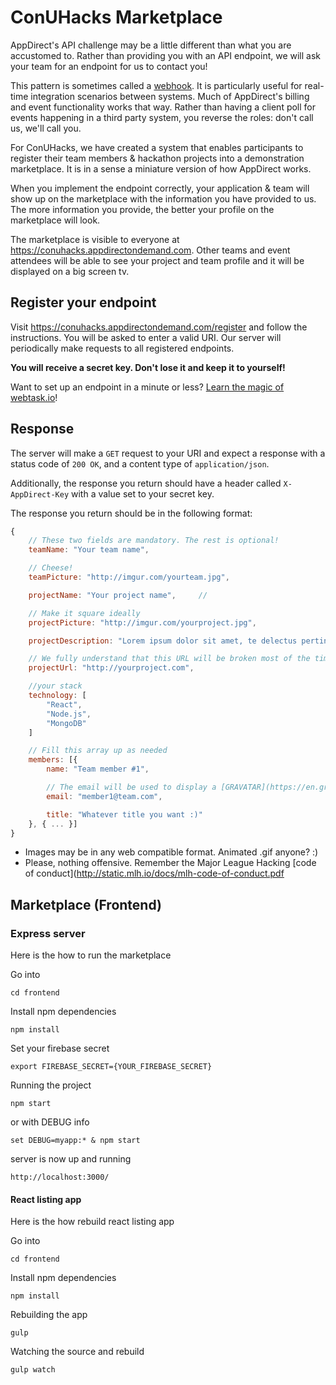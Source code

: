 # ConUHacks Marketplace

AppDirect's API challenge may be a little different than what you are accustomed to. Rather than providing you with an API endpoint, we will ask your team for an endpoint for us to contact you!

This pattern is sometimes called a [webhook](https://en.wikipedia.org/wiki/Webhook). It is particularly useful for real-time integration scenarios between systems. Much of AppDirect's billing and event functionality works that way. Rather than having a client poll for events happening in a third party system, you reverse the roles: don't call us, we'll call you.

For ConUHacks, we have created a system that enables participants to register their team members & hackathon projects into a demonstration marketplace. It is in a sense a miniature version of how AppDirect works.

When you implement the endpoint correctly, your application & team will show up on the marketplace with the information you have provided to us. The more information you provide, the better your profile on the marketplace will look.

The marketplace is visible to everyone at https://conuhacks.appdirectondemand.com. Other teams and event attendees will be able to see your project and team profile and it will be displayed on a big screen tv.

## Register your endpoint

Visit https://conuhacks.appdirectondemand.com/register and follow the instructions. You will be asked to enter a valid URI. Our server will periodically make requests to all registered endpoints.

**You will receive a secret key. Don't lose it and keep it to yourself!**

Want to set up an endpoint in a minute or less? [Learn the magic of webtask.io](webtask.md)!

## Response

The server will make a `GET` request to your URI and expect a response with a status code of `200 OK`, and a content type of `application/json`.

Additionally, the response you return should have a header called `X-AppDirect-Key` with a value set to your secret key.

The response you return should be in the following format:

```javascript
{
	// These two fields are mandatory. The rest is optional!
	teamName: "Your team name",

	// Cheese!
	teamPicture: "http://imgur.com/yourteam.jpg",

	projectName: "Your project name",     //

	// Make it square ideally
	projectPicture: "http://imgur.com/yourproject.jpg",

	projectDescription: "Lorem ipsum dolor sit amet, te delectus pertinax referrentur qui. Utamur singulis disputando duo et, est ad debet graeco ancillae, cu appareat quaestio cum. Et eos modus primis reformidans, eum an fastidii fabellas. Euripidis vulputate te sea, ea nec vivendum postulant. Ea eam erant saperet, et veri liber populo vis. Et sonet mollis docendi duo."

	// We fully understand that this URL will be broken most of the time :)
	projectUrl: "http://yourproject.com",

	//your stack
	technology: [
		"React",
		"Node.js",
		"MongoDB"
	]

	// Fill this array up as needed
	members: [{
		name: "Team member #1",

		// The email will be used to display a [GRAVATAR](https://en.gravatar.com/)
		email: "member1@team.com",

		title: "Whatever title you want :)"
	}, { ... }]
}
```

- Images may be in any web compatible format. Animated .gif anyone? :)
- Please, nothing offensive. Remember the Major League Hacking [code of conduct](http://static.mlh.io/docs/mlh-code-of-conduct.pdf

## Marketplace (Frontend)

### Express server

Here is the how to run the marketplace

Go into

`cd frontend`

Install npm dependencies

`npm install`

Set your firebase secret

`export FIREBASE_SECRET={YOUR_FIREBASE_SECRET}`

Running the project

`npm start`

or with DEBUG info

`set DEBUG=myapp:* & npm start`

server is now up and running

`http://localhost:3000/`

#### React listing app

Here is the how rebuild react listing app

Go into

`cd frontend`

Install npm dependencies

`npm install`

Rebuilding the app

`gulp`

Watching the source and rebuild

`gulp watch`

